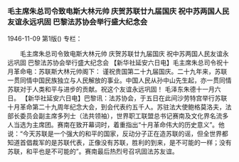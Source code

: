 ### 毛主席朱总司令致电斯大林元帅  庆贺苏联廿九届国庆  祝中苏两国人民友谊永远巩固  巴黎法苏协会举行盛大纪念会

1946-11-09
第1版()
专栏：

　　毛主席朱总司令致电斯大林元帅
    庆贺苏联廿九届国庆
    祝中苏两国人民友谊永远巩固
    巴黎法苏协会举行盛大纪念会
    【新华社延安六日电】毛主席朱总司令祝十月革命电：苏联斯大林元帅阁下：
    谨祝贵国第二十九届国庆。二十九年来，苏联一贯同情中国民族独立与人民解放的事业。中国人民从孙中山先生起，亦一贯同情苏联对于人类和平与进步的贡献。祝这个友谊永远巩固！
               毛泽东朱德十一月六日。
    【新华社延安六日电】巴黎讯：法苏协会，于五日在此间沙劳特宫举行苏联十月革命第二十九周年纪念大会，到会代表约五千人。苏驻法大使鲍格莫洛夫，法部长委员会副主席多列士（法共领袖），世界职工联盟总书记赛南及文化界名流多人当选为主席团。赛南在致开幕词时，着重指出“十月革命伟大的历史意义”。他说：“今天苏联是一个强大的和平的国家，反动分子正在造苏联的谣，但全世界都知道首倡裁军的是苏联代表，正像没有苏联，胜利的到来，是不可能的一样；没有苏联，和平也是不可能的”。赛南最后热烈号召巩固法苏友谊。
